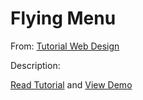<h1>Flying Menu</h1>
<p>From: <a href="http://www.tutorial-webdesign.com">Tutorial Web Design</a></p>
<p>Description:</p>
<p><a href="http://www.tutorial-webdesign.com/membuat-menu-posisi-tetap-responsive/">Read Tutorial</a> and <a href="http://www.tutorial-webdesign.com/labs/css/flying-menu/">View Demo</a></p>